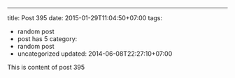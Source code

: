 ---
title: Post 395
date: 2015-01-29T11:04:50+07:00
tags:
  - random post
  - post has 5
category:
  - random post
  - uncategorized
updated: 2014-06-08T22:27:10+07:00

This is content of post 395